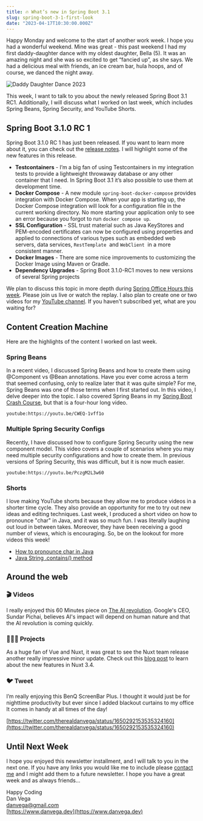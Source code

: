 ```yaml
---
title: 🔥 What’s new in Spring Boot 3.1
slug: spring-boot-3-1-first-look
date: "2023-04-17T10:30:00.000Z"
---
```


Happy Monday and welcome to the start of another work week. I hope you had a wonderful weekend. Mine was great - this past weekend I had my first daddy-daughter dance with my oldest daughter, Bella (5). It was an amazing night and she was so excited to get “fancied up”, as she says. We had a delicious meal with friends, an ice cream bar, hula hoops, and of course, we danced the night away.

![Daddy Daughter Dance 2023](./daddy-daughter-dance.png)

This week, I want to talk to you about the newly released Spring Boot 3.1 RC1. Additionally, I will discuss what I worked on last week, which includes Spring Beans, Spring Security, and YouTube Shorts.

## Spring Boot 3.1.0 RC 1

Spring Boot 3.1.0 RC 1 has just been released. If you want to learn more about it, you can check out the [release notes](https://github.com/spring-projects/spring-boot/wiki/Spring-Boot-3.1.0-RC1-Release-Notes). I will highlight some of the new features in this release.

- **Testcontainers** - I’m a big fan of using Testcontainers in my integration tests to provide a lightweight throwaway database or any other container that I need. In Spring Boot 3.1 it’s also possible to use them at development time.
- **Docker Compose** - A new module `spring-boot-docker-compose` provides integration with Docker Compose. When your app is starting up, the Docker Compose integration will look for a configuration file in the current working directory. No more starting your application only to see an error because you forgot to run `docker compose up`.
- **SSL Configuration** - SSL trust material such as Java KeyStores and PEM-encoded certificates can now be configured using properties and applied to connections of various types such as embedded web servers, data services, `RestTemplate`
   and `WebClient`
   in a more consistent manner.
- **Docker Images** - There are some nice improvements to customizing the Docker Image using Maven or Gradle.
- **Dependency Upgrades** - Spring Boot 3.1.0-RC1 moves to new versions of several Spring projects

We plan to discuss this topic in more depth during [Spring Office Hours this week](https://youtube.com/live/lLykB3GI1Cs?feature=share). Please join us live or watch the replay. I also plan to create one or two videos for my [YouTube channel](https://www.youtube.com/@danvega). If you haven't subscribed yet, what are you waiting for?

## Content Creation Machine

Here are the highlights of the content I worked on last week.

### Spring Beans

In a recent video, I discussed Spring Beans and how to create them using @Component vs @Bean annotations. Have you ever come across a term that seemed confusing, only to realize later that it was quite simple? For me, Spring Beans was one of those terms when I first started out. In this video, I delve deeper into the topic. I also covered Spring Beans in my [Spring Boot Crash Course](https://youtu.be/UgX5lgv4uVM), but that is a four-hour long video.

`youtube:https://youtu.be/CWEQ-1vff1o`

### Multiple Spring Security Configs

Recently, I have discussed how to configure Spring Security using the new component model. This video covers a couple of scenarios where you may need multiple security configurations and how to create them. In previous versions of Spring Security, this was difficult, but it is now much easier.

`youtube:https://youtu.be/PczgM2L3w60`

### Shorts

I love making YouTube shorts because they allow me to produce videos in a shorter time cycle. They also provide an opportunity for me to try out new ideas and editing techniques. Last week, I produced a short video on how to pronounce "char" in Java, and it was so much fun. I was literally laughing out loud in between takes. Moreover, they have been receiving a good number of views, which is encouraging. So, be on the lookout for more videos this week!

- [How to pronounce char in Java](https://youtube.com/shorts/YTcoGEIuRUQ?feature=share)
- [Java String .contains() method](https://youtube.com/shorts/nSYpFhlUFzM?feature=share)

## Around the web

### 🎬 Videos

I really enjoyed this 60 Minutes piece on [The AI revolution](https://www.youtube.com/watch?v=880TBXMuzmk). Google's CEO, Sundar Pichai, believes AI's impact will depend on human nature and that the AI revolution is coming quickly.

### 👨🏼‍💻 Projects

As a huge fan of Vue and Nuxt, it was great to see the Nuxt team release another really impressive minor update. Check out this [blog post](https://nuxt.com/blog/v3-4) to learn about the new features in Nuxt 3.4.

### 🐦 Tweet

I’m really enjoying this BenQ ScreenBar Plus. I thought it would just be for nighttime productivity but ever since I added blackout curtains to my office It comes in handy at all times of the day!

[https://twitter.com/therealdanvega/status/1650292153535324160](https://twitter.com/therealdanvega/status/1650292153535324160)

## Until Next Week

I hope you enjoyed this newsletter installment, and I will talk to you in the next one. If you have any links you would like me to include please [contact me](http://twitter.com/therealdanvega) and I might add them to a future newsletter. I hope you have a great week and as always friends...

Happy Coding<br/>
Dan Vega<br/>
danvega@gmail.com<br/>
[https://www.danvega.dev](https://www.danvega.dev)

